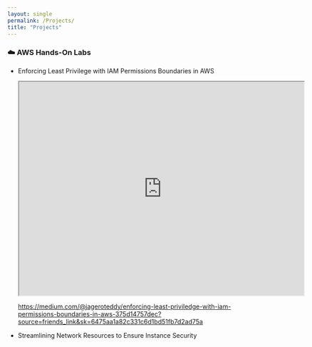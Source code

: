 ```yaml
---
layout: single
permalink: /Projects/
title: "Projects"
---
```


### ☁️ AWS Hands-On Labs 
- Enforcing Least Privilege with IAM Permissions Boundaries in AWS
  <iframe src="https://drive.google.com/file/d/1A4IFemOF9ZCYRTYHGFz1P7S4o_xvGvz5/preview" width="640" height="480" allow="autoplay"></iframe>
  
  https://medium.com/@jageroteddy/enforcing-least-priviledge-with-iam-permissions-boundaries-in-aws-375d14757dec?source=friends_link&sk=6475aa1a82c331c6d1bd51fb7d2ad75a
  
- Streamlining Network Resources to Ensure Instance Security
